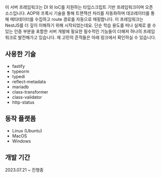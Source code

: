 이 서버 프레임워크는 DI 와 IoC를 지원하는 타입스크립트 기반 프레임워크이며 오픈 소스입니다. AOP와 프록시 기술을 통해 트랜잭션 처리를 자동화하며 데코레이터를 통해 메타데이터를 수집하고 route 경로를 자동으로 매핑합니다. 이 프레임워크는 NestJS를 더 깊이 이해하기 위해 시작되었는데요. 단순 학습 용도를 떠나 실제로 쓸 수 있는 인증 부분을 포함한 서버 개발에 필요한 필수적인 기능들이 더해져 하나의 프레임워크로 발전해가고 있습니다. 제 고민의 흔적들은 아래 링크에서 확인하실 수 있습니다.

## 사용한 기술

- fastify
- typeorm
- typedi
- reflect-metadata
- mariadb
- class-transformer
- class-validator
- http-status

## 동작 플랫폼

- Linux (Ubuntu)
- MacOS
- Windows

## 개발 기간

2023.07.21 ~ 진행중
